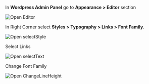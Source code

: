 <!-- ## How to change links global font family -->

In **Wordpress Admin Panel** go to **Appearance > Editor** section

![Open Editor](/img/tutorial/lgff1OpenEditor.png)

In Right Corner select **Styles > Typography > Links > Font Family**. 

![Open selectStyle](/img/tutorial/lgff2selectStyle.png)

Select Links

![Open selectText](/img/tutorial/lgff3selectlinks.png)

Change Font Family

![Open ChangeLineHeight](/img/tutorial/lgff4ChangeFontFamily.png)

